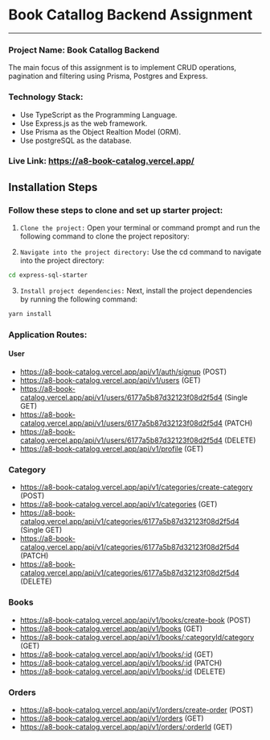 # Book Catallog Backend Assignment

<hr>

### Project Name: Book Catallog Backend

The main focus of this assignment is to implement CRUD operations, pagination and filtering using Prisma, Postgres and Express.

### Technology Stack:

- Use TypeScript as the Programming Language.
- Use Express.js as the web framework.
- Use Prisma as the Object Realtion Model (ORM).
- Use postgreSQL as the database.

### Live Link: https://a8-book-catalog.vercel.app/

## Installation Steps

### Follow these steps to clone and set up starter project:

1. `Clone the project:` Open your terminal or command prompt and run the following command to clone the project repository:

2. `Navigate into the project directory:` Use the cd command to navigate into the project directory:

```bash
cd express-sql-starter
```

3. `Install project dependencies:` Next, install the project dependencies by running the following command:

```bash
yarn install
```

### Application Routes:

#### User

- https://a8-book-catalog.vercel.app/api/v1/auth/signup (POST)
- https://a8-book-catalog.vercel.app/api/v1/users (GET)
- https://a8-book-catalog.vercel.app/api/v1/users/6177a5b87d32123f08d2f5d4 (Single GET)
- https://a8-book-catalog.vercel.app/api/v1/users/6177a5b87d32123f08d2f5d4 (PATCH)
- https://a8-book-catalog.vercel.app/api/v1/users/6177a5b87d32123f08d2f5d4 (DELETE)
- https://a8-book-catalog.vercel.app/api/v1/profile (GET)

### Category

- https://a8-book-catalog.vercel.app/api/v1/categories/create-category (POST)
- https://a8-book-catalog.vercel.app/api/v1/categories (GET)
- https://a8-book-catalog.vercel.app/api/v1/categories/6177a5b87d32123f08d2f5d4 (Single GET)
- https://a8-book-catalog.vercel.app/api/v1/categories/6177a5b87d32123f08d2f5d4 (PATCH)
- https://a8-book-catalog.vercel.app/api/v1/categories/6177a5b87d32123f08d2f5d4 (DELETE)

### Books

- https://a8-book-catalog.vercel.app/api/v1/books/create-book (POST)
- https://a8-book-catalog.vercel.app/api/v1/books (GET)
- https://a8-book-catalog.vercel.app/api/v1/books/:categoryId/category (GET)
- https://a8-book-catalog.vercel.app/api/v1/books/:id (GET)
- https://a8-book-catalog.vercel.app/api/v1/books/:id (PATCH)
- https://a8-book-catalog.vercel.app/api/v1/books/:id (DELETE)

### Orders

- https://a8-book-catalog.vercel.app/api/v1/orders/create-order (POST)
- https://a8-book-catalog.vercel.app/api/v1/orders (GET)
- https://a8-book-catalog.vercel.app/api/v1/orders/:orderId (GET)
